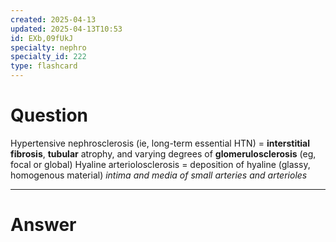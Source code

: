 ```yaml
---
created: 2025-04-13
updated: 2025-04-13T10:53
id: EXb,09fUkJ
specialty: nephro
specialty_id: 222
type: flashcard
---
```


# Question
Hypertensive nephrosclerosis (ie, long-term essential HTN) = **interstitial fibrosis**, **tubular** atrophy, and varying degrees of **glomerulosclerosis** (eg, focal or global)  Hyaline arteriolosclerosis = deposition of hyaline (glassy, homogenous material) *intima and media of small arteries and arterioles*

---

# Answer
